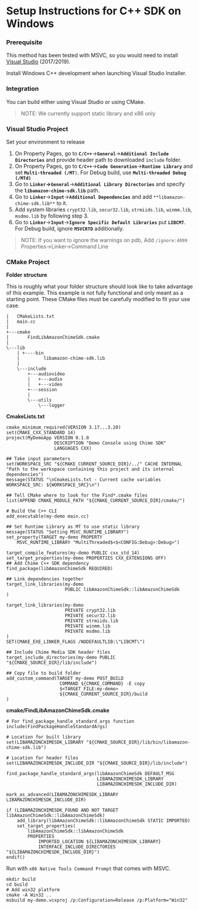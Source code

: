 # Setup Instructions for C++ SDK on Windows

### Prerequisite

This method has been tested with MSVC, so you would need to install [Visual Studio](https://visualstudio.microsoft.com/downloads/) (2017/2019). 

Install Windows C++ development when launching Visual Studio Installer.

### Integration

You can build either using Visual Studio or using CMake.

>NOTE: We currently support static library and x86 only

### Visual Studio Project

Set your environment to release

1. On Property Pages, go to **`C/C++`**→**`General`**→**`Additional Include Directories`** and provide header path to downloaded `include` folder.
2. On Property Pages, go to **`C/C++`**→**`Code Generation`**→**`Runtime Library`** and set **`Multi-threaded (/MT`**`)`. For Debug build, use **`Multi-threaded Debug (/MTd)`**
3. Go to **`Linker`→`General`**→**`Additional Library Directories`** and specify the **`libamazon-chime-sdk.lib`** path.
4. Go to **`Linker`**→**`Input`**→**`Additional Dependencies`** and add `**libamazon-chime-sdk.lib**` to it.
5. Add system libraries `crypt32.lib`, `secur32.lib`, `strmiids.lib`, `winmm.lib`,` msdmo.lib` by following step 3.
6.  Go to **`Linker`**→**`Input`**→**`Ignore Specific Default Libraries`** put **`LIBCMT`**. For Debug build, ignore **`MSVCRTD`** additionally.

>NOTE: If you want to ignore the warnings on pdb, Add `/ignore:4099 `Properties->Linker->Command Line

### CMake Project

**Folder structure**

This is roughly what your folder structure should look like to take advantage of this example. This example is not fully functional and only meant as a starting point. These CMake files must be carefully modified to fit your use case.

```
|   CMakeLists.txt
|   main.cc
|
+---cmake
|       FindLibAmazonChimeSdk.cmake
|
\---lib
    | +----bin  
    |         libamazon-chime-sdk.lib
    |
    \---include
        +---audiovideo
        |   +---audio
        |   +---video
        +---session
        |
        \---utils
            \---logger
```

 **CmakeLists.txt**

```
cmake_minimum_required(VERSION 3.17...3.20)
set(CMAKE_CXX_STANDARD 14)
project(MyDemoApp VERSION 0.1.0
                  DESCRIPTION "Demo Console using Chime SDK"
                  LANGUAGES CXX)
                            
## Take input parameters
set(WORKSPACE_SRC "${CMAKE_CURRENT_SOURCE_DIR}/../" CACHE INTERNAL "Path to the workspace containing this project and its internal dependencies")
message(STATUS "\nCmakeLists.txt - Current cache variables WORKSPACE_SRC: ${WORKSPACE_SRC}\n")

## Tell CMake where to look for the Find*.cmake files
list(APPEND CMAKE_MODULE_PATH "${CMAKE_CURRENT_SOURCE_DIR}/cmake/")

# Build the C++ CLI
add_executable(my-demo main.cc)

## Set Runtime Library as MT to use static library
message(STATUS "Setting MSVC_RUNTIME_LIBRARY")
set_property(TARGET my-demo PROPERTY
    MSVC_RUNTIME_LIBRARY "MultiThreaded$<$<CONFIG:Debug>:Debug>")

target_compile_features(my-demo PUBLIC cxx_std_14)
set_target_properties(my-demo PROPERTIES CXX_EXTENSIONS OFF)
## Add Chime C++ SDK dependency
find_package(libAmazonChimeSdk REQUIRED)

## Link dependencies together
target_link_libraries(my-demo
                      PUBLIC libAmazonChimeSdk::libAmazonChimeSdk
)

target_link_libraries(my-demo
                      PRIVATE crypt32.lib
                      PRIVATE secur32.lib
                      PRIVATE strmiids.lib
                      PRIVATE winmm.lib
                      PRIVATE msdmo.lib
)
SET(CMAKE_EXE_LINKER_FLAGS /NODEFAULTLIB:\"LIBCMT\")

## Include Chime Media SDK header files
target_include_directories(my-demo PUBLIC "${CMAKE_SOURCE_DIR}/lib/include")

## Copy file to build folder
add_custom_command(TARGET my-demo POST_BUILD
                    COMMAND ${CMAKE_COMMAND} -E copy
                    $<TARGET_FILE:my-demo>
                    ${CMAKE_CURRENT_SOURCE_DIR}/build
)
```

**cmake/FindLibAmazonChimeSdk.cmake**

```
# For find_package_handle_standard_args function
include(FindPackageHandleStandardArgs)

# Location for built library
set(LIBAMAZONCHIMESDK_LIBRARY "${CMAKE_SOURCE_DIR}/lib/bin/libamazon-chime-sdk.lib")

# Location for header files
set(LIBAMAZONCHIMESDK_INCLUDE_DIR "${CMAKE_SOURCE_DIR}/lib/include")

find_package_handle_standard_args(libAmazonChimeSdk DEFAULT_MSG
                                  LIBAMAZONCHIMESDK_LIBRARY
                                  LIBAMAZONCHIMESDK_INCLUDE_DIR)

mark_as_advanced(LIBAMAZONCHIMESDK_LIBRARY LIBAMAZONCHIMESDK_INCLUDE_DIR)

if (LIBAMAZONCHIMESDK_FOUND AND NOT TARGET libAmazonChimeSdk::libAmazonChimeSdk)
    add_library(libAmazonChimeSdk::libAmazonChimeSdk STATIC IMPORTED)
    set_target_properties(
        libAmazonChimeSdk::libAmazonChimeSdk
        PROPERTIES
            IMPORTED_LOCATION ${LIBAMAZONCHIMESDK_LIBRARY}
            INTERFACE_INCLUDE_DIRECTORIES "${LIBAMAZONCHIMESDK_INCLUDE_DIR}")
endif()
```

 Run with `x86 Native Tools Command Prompt` that comes with MSVC.

```
mkdir build
cd build
# Add win32 platform
cmake -A Win32 ..
msbuild my-demo.vcxproj /p:Configuration=Release /p:Platform="Win32"
```



